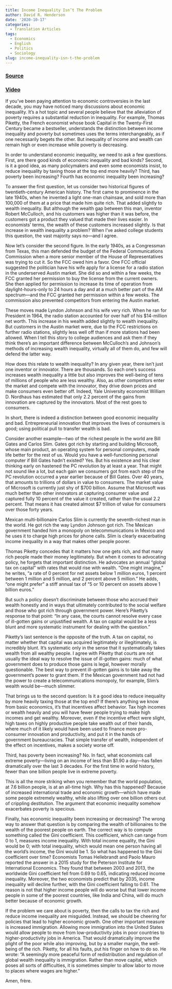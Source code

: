 ```yaml
---
title: Income Inequality Isn’t The Problem
author: David R. Henderson
date: '2020-10-17'
categories:
  - Translation Articles
tags:
  - Economics
  - English
  - Politics
  - Sociology
slug: income-inequality-isn-t-the-problem
---
```


### [Source](https://www.hoover.org/research/income-inequality-isnt-problem)

### [Video](https://www.youtube.com/watch?v=1e35Vf-9n8E&list=WL&index=6)


If you’ve been paying attention to economic controversies in the last decade, you may have noticed many discussions about economic inequality. It’s a hot topic and several people believe that the alleviation of poverty requires a substantial reduction in inequality. For example, Thomas Piketty, the French economist whose book Capital in the Twenty-First Century became a bestseller, understands the distinction between income inequality and poverty but sometimes uses the terms interchangeably, as if one necessarily begets the other. But inequality of income and wealth can remain high or even increase while poverty is decreasing.

In order to understand economic inequality, we need to ask a few questions. First, are there good kinds of economic inequality and bad kinds? Second, is it a good idea, as many policymakers and even some economists insist, to reduce inequality by taxing those at the top end more heavily? Third, has poverty been increasing? Fourth has economic inequality been increasing?

To answer the first question, let us consider two historical figures of twentieth-century American history. The first came to prominence in the late 1940s, when he invented a light one-man chainsaw, and sold more than 100,000 of them at a price that made him quite rich. That added slightly to wealth inequality. But although the wealth gap between this man, inventor Robert McCulloch, and his customers was higher than it was before, the customers got a product they valued that made their lives easier. In economists’ terms, the wealth of these customers increased slightly. Is that increase in wealth inequality a problem? When I’ve asked college students this question, the vast majority says no—and I agree.

Now let’s consider the second figure. In the early 1940s, as a Congressman from Texas, this man defended the budget of the Federal Communications Commission when a more senior member of the House of Representatives was trying to cut it. So the FCC owed him a favor. One FCC official suggested the politician have his wife apply for a license for a radio station in the underserved Austin market. She did so and within a few weeks, the FCC granted her permission to buy the license from the current owners. She then applied for permission to increase its time of operation from daylight-hours-only to 24 hours a day and at a much better part of the AM spectrum—and the FCC granted her permission within a few weeks. The commission also prevented competitors from entering the Austin market.

These moves made Lyndon Johnson and his wife very rich. When he ran for President in 1964, the radio station accounted for over half of his $14-million net worth. This increase in his wealth added slightly to wealth inequality. But customers in the Austin market were, due to the FCC restrictions on further radio stations, slightly less well off than if more stations had been allowed. When I tell this story to college audiences and ask them if they think there’s an important difference between McCulloch’s and Johnson’s methods of increasing wealth inequality, virtually all of them do, and few will defend the latter way.

How does this relate to wealth inequality? In any given year, there isn’t just one inventor or innovator. There are thousands. So each one’s success increases wealth inequality a little but also improves the well-being of tens of millions of people who are less wealthy. Also, as other competitors enter the market and compete with the innovator, they drive down prices and make consumers even better off. Indeed, Yale University economist William D. Nordhaus has estimated that only 2.2 percent of the gains from innovation are captured by the innovators. Most of the rest goes to consumers.

In short, there is indeed a distinction between good economic inequality and bad. Entrepreneurial innovation that improves the lives of consumers is good; using political pull to transfer wealth is bad.

Consider another example—two of the richest people in the world are Bill Gates and Carlos Slim. Gates got rich by starting and building Microsoft, whose main product, an operating system for personal computers, made life better for the rest of us. Would you have a well-functioning personal computer if Bill Gates hadn’t existed? Yes. But his existence and his clear thinking early on hastened the PC revolution by at least a year. That might not sound like a lot, but each gain we consumers got from each step of the PC revolution occurred a year earlier because of Bill Gates. Over 40 years, that amounts to trillions of dollars in value to consumers. The market value of Microsoft is currently just shy of \$700 billion. Assume that Microsoft was much better than other innovators at capturing consumer value and captured fully 10 percent of the value it created, rather than the usual 2.2 percent. That means it has created almost \$7 trillion of value for consumers over those forty years.

Mexican multi-billionaire Carlos Slim is currently the seventh-richest man in the world. He got rich the way Lyndon Johnson got rich. The Mexican government handed him a monopoly on telecommunications in Mexico and he uses it to charge high prices for phone calls. Slim is clearly exacerbating income inequality in a way that makes other people poorer.

Thomas Piketty concedes that it matters how one gets rich, and that many rich people made their money legitimately. But when it comes to advocating policy, he forgets that important distinction. He advocates an annual “global tax on capital” with rates that would rise with wealth. “One might imagine,” he writes, “a rate of 0 percent for net assets below 1 million euros, 1 percent between 1 million and 5 million, and 2 percent above 5 million.” He adds, “one might prefer” a stiff annual tax of “5 or 10 percent on assets above 1 billion euros.”  

But such a policy doesn’t discriminate between those who accrued their wealth honestly and in ways that ultimately contributed to the social welfare and those who got rich through government power. Here’s Piketty’s response to that point: “In any case, the courts cannot resolve every case of ill-gotten gains or unjustified wealth. A tax on capital would be a less blunt and more systematic instrument for dealing with the question.”

Piketty’s last sentence is the opposite of the truth. A tax on capital, no matter whether that capital was acquired legitimately or illegitimately, is incredibly blunt. It’s systematic only in the sense that it systematically takes wealth from all wealthy people. I agree with Piketty that courts are not usually the ideal way to resolve the issue of ill-gotten gains: much of what government does to produce those gains is legal, however morally questionable. The best way to prevent ill-gotten gains is to take away the government’s power to grant them. If the Mexican government had not had the power to create a telecommunications monopoly, for example, Slim’s wealth would be—much slimmer.

That brings us to the second question: Is it a good idea to reduce inequality by more heavily taxing those at the top end? If there’s anything we know from basic economics, it’s that incentives affect behavior. Tax high incomes or wealth heavily and you will have fewer people trying to make high incomes and get wealthy. Moreover, even if the incentive effect were slight, high taxes on highly productive people take wealth out of their hands, where much of it likely would have been used to finance more pro-consumer innovation and productivity, and put it in the hands of government bureaucracies. That simple transfer of wealth, independent of the effect on incentives, makes a society worse off.

Third, has poverty been increasing? No. In fact, what economists call extreme poverty—living on an income of less than $1.90 a day—has fallen dramatically over the last 3 decades. For the first time in world history, fewer than one billion people live in extreme poverty.

This is all the more striking when you remember that the world population, at 7.6 billion people, is at an all-time high. Why has this happened? Because of increased international trade and economic growth—which have made some people extremely wealthy, while also lifting over one billion others out of crippling destitution. The argument that economic inequality somehow exacerbates poverty is specious.

Finally, has economic inequality been increasing or decreasing? The wrong way to answer that question is by comparing the wealth of billionaires to the wealth of the poorest people on earth. The correct way is to compute something called the Gini coefficient. This coefficient, which can range from 0 to 1, measures income inequality. With total income equality, the Gini would be 0; with total inequality, which would mean one person having all the world’s income, the Gini would be 1. So what has happened to the Gini coefficient over time? Economists Tomas Hellebrandt and Paolo Mauro reported the answer in a 2015 study for the Peterson Institute for International Economics. They found that between 2003 and 2013, the worldwide Gini coefficient fell from 0.69 to 0.65, indicating reduced income inequality. Moreover, the two economists predict that by 2035, income inequality will decline further, with the Gini coefficient falling to 0.61. The reason is not that higher income people will do worse but that lower income people in some of the poorest countries, like India and China, will do much better because of economic growth.

If the problem we care about is poverty, then the calls to tax the rich and reduce income inequality are misguided. Instead, we should be cheering for policies that lead to higher economic growth. One other important measure is increased immigration. Allowing more immigration into the United States would allow people to move from low-productivity jobs in poor countries to higher-productivity jobs in America. That would dramatically improve the plight of the poor while also improving, but by a smaller margin, the well-being of the rich. Piketty, for all his faults, put his finger on how to do so. He wrote: “A seemingly more peaceful form of redistribution and regulation of global wealth inequality is immigration.  Rather than move capital, which poses all sorts of difficulties, it is sometimes simpler to allow labor to move to places where wages are higher.”

Amen, frère.